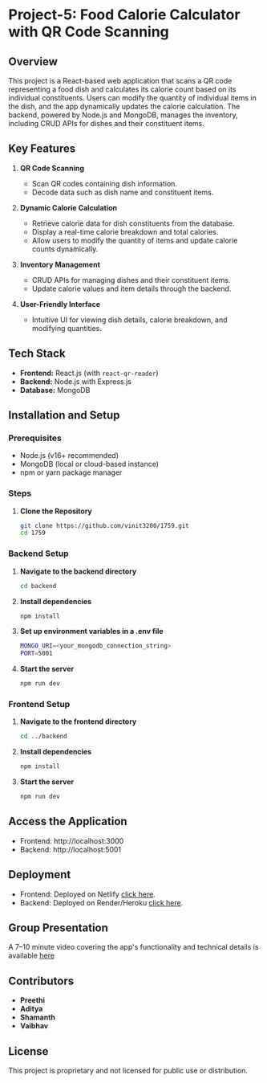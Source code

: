 # Project-5: Food Calorie Calculator with QR Code Scanning

## Overview

This project is a React-based web application that scans a QR code representing a food dish and calculates its calorie count based on its individual constituents. Users can modify the quantity of individual items in the dish, and the app dynamically updates the calorie calculation. The backend, powered by Node.js and MongoDB, manages the inventory, including CRUD APIs for dishes and their constituent items.

## Key Features

1. **QR Code Scanning**
   - Scan QR codes containing dish information.
   - Decode data such as dish name and constituent items.
   
2. **Dynamic Calorie Calculation**
   - Retrieve calorie data for dish constituents from the database.
   - Display a real-time calorie breakdown and total calories.
   - Allow users to modify the quantity of items and update calorie counts dynamically.

3. **Inventory Management**
   - CRUD APIs for managing dishes and their constituent items.
   - Update calorie values and item details through the backend.

4. **User-Friendly Interface**
   - Intuitive UI for viewing dish details, calorie breakdown, and modifying quantities.

## Tech Stack

- **Frontend:** React.js (with `react-qr-reader`)
- **Backend:** Node.js with Express.js
- **Database:** MongoDB

## Installation and Setup

### Prerequisites
- Node.js (v16+ recommended)
- MongoDB (local or cloud-based instance)
- npm or yarn package manager

### Steps

1. **Clone the Repository**
   ```bash
   git clone https://github.com/vinit3200/1759.git
   cd 1759

### Backend Setup

1. **Navigate to the backend directory**
   ```bash
   cd backend

2. **Install dependencies**
   ```bash
   npm install

3. **Set up environment variables in a .env file**
   ```bash
   MONGO_URI=<your_mongodb_connection_string>
   PORT=5001

4. **Start the server**
   ```bash
   npm run dev

### Frontend Setup

1. **Navigate to the frontend directory**
   ```bash
   cd ../backend

2. **Install dependencies**
   ```bash
   npm install

4. **Start the server**
   ```bash
   npm run dev

## Access the Application

- Frontend: http://localhost:3000
- Backend: http://localhost:5001

## Deployment
- Frontend: Deployed on Netlify [click here](https://jovial-stardust-c3870e.netlify.app).
- Backend: Deployed on Render/Heroku [click here](https://foodapp-lq4i.onrender.com/api/dishes).

## Group Presentation
A 7–10 minute video covering the app's functionality and technical details is available [here](https://drive.google.com/file/d/1a6mh8RplEl0PgNKn_tT426Ctm677b0Tv/view?usp=sharing)

## Contributors

- **Preethi**
- **Aditya** 
- **Shamanth** 
- **Vaibhav** 

## License

This project is proprietary and not licensed for public use or distribution.



